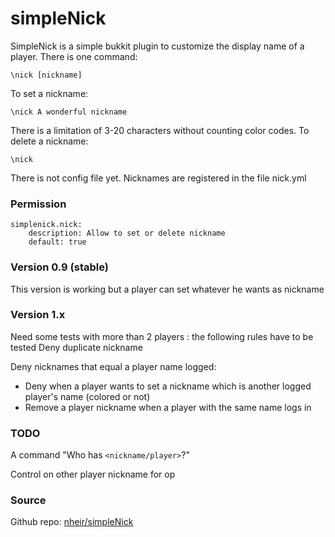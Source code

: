 simpleNick
==========

SimpleNick is a simple bukkit plugin to customize the display name of a player.
There is one command:

`\nick [nickname]`

To set a nickname:

`\nick A wonderful nickname`

There is a limitation of 3-20 characters without counting color codes.
To delete a nickname:

`\nick`

There is not config file yet. Nicknames are registered in the file nick.yml

### Permission

    simplenick.nick:
    	description: Allow to set or delete nickname
    	default: true

### Version 0.9 (stable)
This version is working but a player can set whatever he wants as nickname

### Version 1.x
Need some tests with more than 2 players : the following rules have to be tested
Deny duplicate nickname

Deny nicknames that equal a player name logged:
* Deny when a player wants to set a nickname which is another logged player's name (colored or not)
* Remove a player nickname when a player with the same name logs in

### TODO

A command "Who has `<nickname/player>`?"

Control on other player nickname for op

### Source

Github repo: 
[nheir/simpleNick](https://github.com/nheir/simpleNick)
